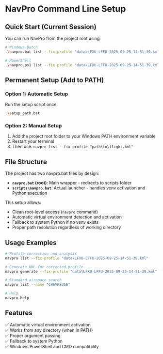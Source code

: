 # NavPro Command Line Setup

## Quick Start (Current Session)

You can run NavPro from the project root using:

```bash
# Windows Batch
.\navpro.bat list --fix-profile "data\LFXU-LFFU-2025-09-25-14-51-39.kml"

# PowerShell  
.\navpro.ps1 list --fix-profile "data\LFXU-LFFU-2025-09-25-14-51-39.kml"
```

## Permanent Setup (Add to PATH)

### Option 1: Automatic Setup
Run the setup script once:
```bash
.\setup_path.bat
```

### Option 2: Manual Setup
1. Add the project root folder to your Windows PATH environment variable
2. Restart your terminal  
3. Then use: `navpro list --fix-profile "path\to\flight.kml"`

## File Structure

The project has two navpro.bat files by design:

- **`navpro.bat` (root)**: Main wrapper - redirects to scripts folder
- **`scripts\navpro.bat`**: Actual launcher - handles venv activation and Python execution

This setup allows:
- Clean root-level access (`navpro` command)  
- Automatic virtual environment detection and activation
- Fallback to system Python if no venv exists
- Proper path resolution regardless of working directory

## Usage Examples

```bash
# Profile correction and analysis
navpro list --fix-profile "data\LFXU-LFFU-2025-09-25-14-51-39.kml"

# Generate KML for corrected profile  
navpro generate --fix-profile "data\LFXU-LFFU-2025-09-25-14-51-39.kml"

# Standard airspace search
navpro list --name "CHEVREUSE"

# Help
navpro help
```

## Features

✅ Automatic virtual environment activation  
✅ Works from any directory (when in PATH)  
✅ Proper argument passing  
✅ Fallback to system Python  
✅ Windows PowerShell and CMD compatibility